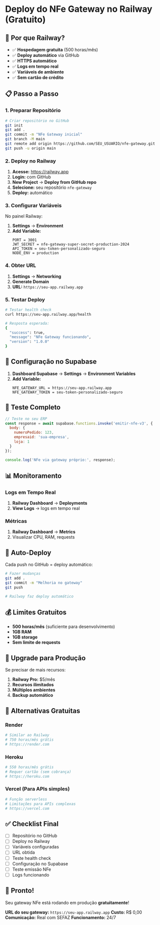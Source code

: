 # Deploy do NFe Gateway no Railway (Gratuito)

## 🚂 Por que Railway?

- ✅ **Hospedagem gratuita** (500 horas/mês)
- ✅ **Deploy automático** via GitHub
- ✅ **HTTPS automático**
- ✅ **Logs em tempo real**
- ✅ **Variáveis de ambiente**
- ✅ **Sem cartão de crédito**

## 📋 Passo a Passo

### 1. Preparar Repositório

```bash
# Criar repositório no GitHub
git init
git add .
git commit -m "NFe Gateway inicial"
git branch -M main
git remote add origin https://github.com/SEU_USUARIO/nfe-gateway.git
git push -u origin main
```

### 2. Deploy no Railway

1. **Acesse:** https://railway.app
2. **Login:** com GitHub
3. **New Project** → **Deploy from GitHub repo**
4. **Selecione:** seu repositório `nfe-gateway`
5. **Deploy:** automático

### 3. Configurar Variáveis

No painel Railway:

1. **Settings** → **Environment**
2. **Add Variable:**
   ```
   PORT = 3001
   JWT_SECRET = nfe-gateway-super-secret-production-2024
   API_TOKEN = seu-token-personalizado-seguro
   NODE_ENV = production
   ```

### 4. Obter URL

1. **Settings** → **Networking**
2. **Generate Domain**
3. **URL:** `https://seu-app.railway.app`

### 5. Testar Deploy

```bash
# Testar health check
curl https://seu-app.railway.app/health

# Resposta esperada:
{
  "success": true,
  "message": "NFe Gateway funcionando",
  "version": "1.0.0"
}
```

## 🔧 Configuração no Supabase

1. **Dashboard Supabase** → **Settings** → **Environment Variables**
2. **Add Variable:**
   ```
   NFE_GATEWAY_URL = https://seu-app.railway.app
   NFE_GATEWAY_TOKEN = seu-token-personalizado-seguro
   ```

## 🎯 Teste Completo

```javascript
// Teste no seu ERP
const response = await supabase.functions.invoke('emitir-nfe-v3', {
  body: {
    numeroPedido: 123,
    empresaid: 'sua-empresa',
    loja: 1
  }
});

console.log('NFe via gateway próprio:', response);
```

## 📊 Monitoramento

### Logs em Tempo Real
1. **Railway Dashboard** → **Deployments**
2. **View Logs** → logs em tempo real

### Métricas
1. **Railway Dashboard** → **Metrics**
2. Visualizar CPU, RAM, requests

## 🔄 Auto-Deploy

Cada push no GitHub = deploy automático:

```bash
# Fazer mudanças
git add .
git commit -m "Melhoria no gateway"
git push

# Railway faz deploy automático
```

## 💰 Limites Gratuitos

- **500 horas/mês** (suficiente para desenvolvimento)
- **1GB RAM**
- **1GB storage**
- **Sem limite de requests**

## 🚀 Upgrade para Produção

Se precisar de mais recursos:

1. **Railway Pro:** $5/mês
2. **Recursos ilimitados**
3. **Múltiplos ambientes**
4. **Backup automático**

## 🔧 Alternativas Gratuitas

### Render
```bash
# Similar ao Railway
# 750 horas/mês grátis
# https://render.com
```

### Heroku
```bash
# 550 horas/mês grátis
# Requer cartão (sem cobrança)
# https://heroku.com
```

### Vercel (Para APIs simples)
```bash
# Função serverless
# Limitações para APIs complexas
# https://vercel.com
```

## ✅ Checklist Final

- [ ] Repositório no GitHub
- [ ] Deploy no Railway
- [ ] Variáveis configuradas
- [ ] URL obtida
- [ ] Teste health check
- [ ] Configuração no Supabase
- [ ] Teste emissão NFe
- [ ] Logs funcionando

## 🎉 Pronto!

Seu gateway NFe está rodando em produção **gratuitamente**!

**URL do seu gateway:** `https://seu-app.railway.app`
**Custo:** R$ 0,00
**Comunicação:** Real com SEFAZ
**Funcionamento:** 24/7 